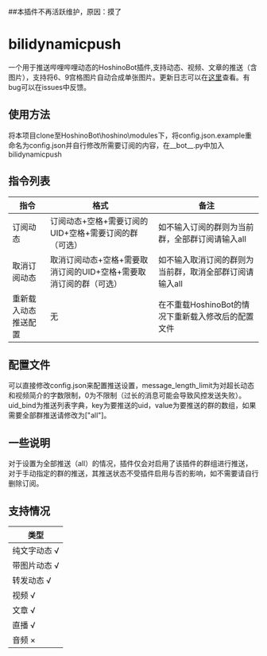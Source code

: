 ##本插件不再活跃维护，原因：摸了
# bilidynamicpush
一个用于推送哔哩哔哩动态的HoshinoBot插件,支持动态、视频、文章的推送（含图片），支持将6、9宫格图片自动合成单张图片。更新日志可以在[这里](https://github.com/ColdThunder11/bilidynamicpush/blob/main/UPDATE.md)查看。有bug可以在issues中反馈。   
## 使用方法
将本项目clone至HoshinoBot\hoshino\modules下，将config.json.example重命名为config.json并自行修改所需要订阅的内容，在__bot__.py中加入bilidynamicpush   
## 指令列表
| 指令 | 格式 | 备注 |
| ---------- | -------------- | -------------- |
| 订阅动态 | 订阅动态+空格+需要订阅的UID+空格+需要订阅的群（可选） | 如不输入订阅的群则为当前群，全部群订阅请输入all |
| 取消订阅动态 | 取消订阅动态+空格+需要取消订阅的UID+空格+需要取消订阅的群（可选） | 如不输入取消订阅的群则为当前群，取消全部群订阅请输入all |
| 重新载入动态推送配置 | 无 | 在不重载HoshinoBot的情况下重新载入修改后的配置文件 |
## 配置文件
可以直接修改config.json来配置推送设置，message_length_limit为对超长动态和视频简介的字数限制，0为不限制（过长的消息可能会导致风控发送失败）。uid_bind为推送列表字典，key为要推送的uid，value为要推送的群的数组，如果需要全部群推送请修改为\["all"\]。
## 一些说明
对于设置为全部推送（all）的情况，插件仅会对启用了该插件的群组进行推送，对于手动指定的群的推送，其推送状态不受插件启用与否的影响，如不需要请自行删除订阅。
## 支持情况
| 类型 |
| ----- |
| 纯文字动态 √ |
| 带图片动态 √ |
| 转发动态 √ |
| 视频 √ |
| 文章 √ |
| 直播 √ |
| 音频 × |
